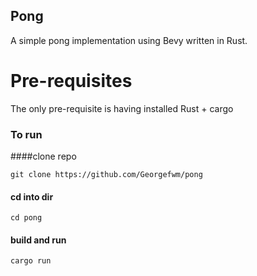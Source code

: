 ## Pong
A simple pong implementation using Bevy written in Rust.

# Pre-requisites
The only pre-requisite is having installed Rust + cargo

### To run
####clone repo
```shell
git clone https://github.com/Georgefwm/pong
```
#### cd into dir
```shell
cd pong
```
#### build and run
```shell
cargo run
```
